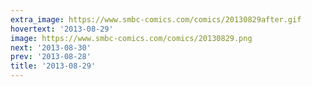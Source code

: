 ```yaml
---
extra_image: https://www.smbc-comics.com/comics/20130829after.gif
hovertext: '2013-08-29'
image: https://www.smbc-comics.com/comics/20130829.png
next: '2013-08-30'
prev: '2013-08-28'
title: '2013-08-29'
---
```

